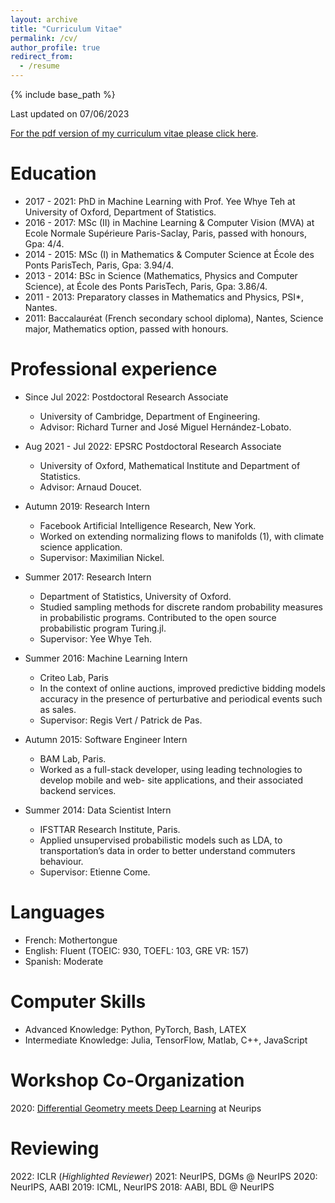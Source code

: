 ```yaml
---
layout: archive
title: "Curriculum Vitae"
permalink: /cv/
author_profile: true
redirect_from:
  - /resume
---
```


{% include base_path %}

Last updated on 07/06/2023

[For the pdf version of my curriculum vitae please click here](https://www.overleaf.com/read/nhpcnnzqhwtx).

Education
======
* 2017 - 2021: PhD in Machine Learning with Prof. Yee Whye Teh at University of Oxford, Department of Statistics.
* 2016 - 2017: MSc (II) in Machine Learning & Computer Vision (MVA) at Ecole Normale Supérieure Paris-Saclay, Paris, passed with honours, Gpa: 4/4.
* 2014 - 2015: MSc (I) in Mathematics & Computer Science at École des Ponts ParisTech, Paris, Gpa: 3.94/4.
* 2013 - 2014: BSc in Science (Mathematics, Physics and Computer Science), at École des Ponts ParisTech, Paris, Gpa: 3.86/4.
* 2011 - 2013: Preparatory classes in Mathematics and Physics, PSI*, Nantes.
* 2011: Baccalauréat (French secondary school diploma), Nantes, Science major, Mathematics option, passed with honours.

Professional experience
======

* Since Jul 2022: Postdoctoral Research Associate
  * University of Cambridge, Department of Engineering.
  * Advisor: Richard Turner and José Miguel Hernández-Lobato.

* Aug 2021 - Jul 2022: EPSRC Postdoctoral Research Associate
  * University of Oxford, Mathematical Institute and Department of Statistics.
  <!-- * Symmetry and Deep generative models. -->
  * Advisor: Arnaud Doucet.

* Autumn 2019: Research Intern
  * Facebook Artificial Intelligence Research, New York.
  * Worked on extending normalizing flows to manifolds (1), with climate science application.
  * Supervisor: Maximilian Nickel.
  
* Summer 2017: Research Intern
  * Department of Statistics, University of Oxford.
  * Studied sampling methods for discrete random probability measures in probabilistic programs. Contributed to the open source probabilistic program Turing.jl.
  * Supervisor: Yee Whye Teh.
  
* Summer 2016: Machine Learning Intern
  * Criteo Lab, Paris
  * In the context of online auctions, improved predictive bidding models accuracy in the presence of perturbative and periodical events such as sales.
  * Supervisor: Regis Vert / Patrick de Pas.
  
* Autumn 2015: Software Engineer Intern
  * BAM Lab, Paris.
  * Worked as a full-stack developer, using leading technologies to develop mobile and web-
site applications, and their associated backend services.

* Summer 2014: Data Scientist Intern
  * IFSTTAR Research Institute, Paris.
  * Applied unsupervised probabilistic models such as LDA, to transportation’s data in order to better understand commuters behaviour.
  * Supervisor: Etienne Come.
  
Languages
======
* French: Mothertongue
* English: Fluent (TOEIC: 930, TOEFL: 103, GRE VR: 157)
* Spanish: Moderate

Computer Skills
======
* Advanced Knowledge: Python, PyTorch, Bash, LATEX
* Intermediate Knowledge: Julia, TensorFlow, Matlab, C++, JavaScript

Workshop Co-Organization
======
2020: [Differential Geometry meets Deep Learning](https://sites.google.com/view/diffgeo4dl/) at Neurips

Reviewing
======
2022: ICLR (*Highlighted Reviewer*)
2021: NeurIPS, DGMs @ NeurIPS
2020: NeurIPS, AABI
2019: ICML, NeurIPS
2018: AABI, BDL @ NeurIPS